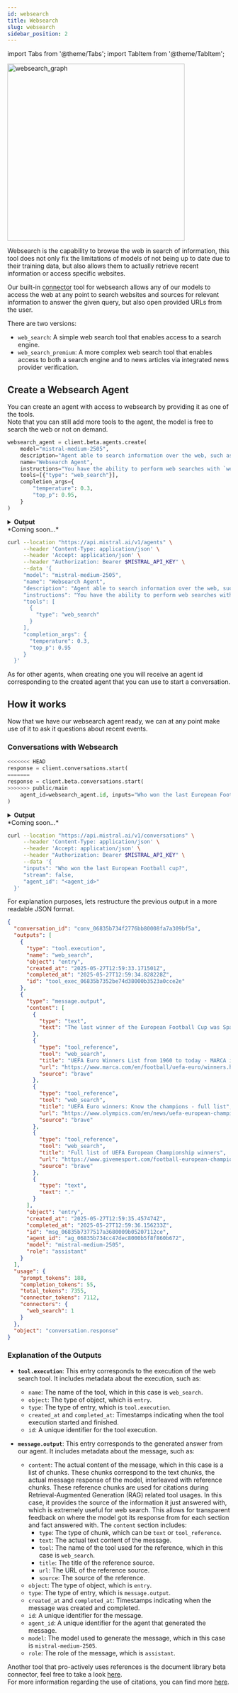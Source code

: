 ```yaml
---
id: websearch
title: Websearch
slug: websearch
sidebar_position: 2
---
```


import Tabs from '@theme/Tabs';
import TabItem from '@theme/TabItem';

<div style={{ textAlign: 'center' }}>
  <img
    src="/img/websearch_connector.png"
    alt="websearch_graph"
    width="400"
    style={{ borderRadius: '15px' }}
  />
</div>

Websearch is the capability to browse the web in search of information, this tool does not only fix the limitations of models of not being up to date due to their training data, but also allows them to actually retrieve recent information or access specific websites.

Our built-in [connector](../connectors) tool for websearch allows any of our models to access the web at any point to search websites and sources for relevant information to answer the given query, but also open provided URLs from the user.

There are two versions:
- `web_search`: A simple web search tool that enables access to a search engine.
- `web_search_premium`: A more complex web search tool that enables access to both a search engine and to news articles via integrated news provider verification.

## Create a Websearch Agent
You can create an agent with access to websearch by providing it as one of the tools.  
Note that you can still add more tools to the agent, the model is free to search the web or not on demand.

<Tabs groupId="code">
  <TabItem value="python" label="python" default>

```py
websearch_agent = client.beta.agents.create(
    model="mistral-medium-2505",
    description="Agent able to search information over the web, such as news, weather, sport results...",
    name="Websearch Agent",
    instructions="You have the ability to perform web searches with `web_search` to find up-to-date information.",
    tools=[{"type": "web_search"}],
    completion_args={
        "temperature": 0.3,
        "top_p": 0.95,
    }
)
```
<details>
    <summary><b>Output</b></summary>
```
model='mistral-medium-2505' name='Websearch Agent' description='Agent able to search information over the web, such as news, weather, sport results...' id='ag_06835b734cc47dec8000b5f8f860b672' version=0 created_at=datetime.datetime(2025, 5, 27, 12, 59, 32, 803403, tzinfo=TzInfo(UTC)) updated_at=datetime.datetime(2025, 5, 27, 12, 59, 32, 803405, tzinfo=TzInfo(UTC)) instructions='You have the ability to perform web searches with `web_search` to find up-to-date information.' tools=[WebSearchTool(type='web_search')] completion_args=CompletionArgs(stop=None, presence_penalty=None, frequency_penalty=None, temperature=0.3, top_p=0.95, max_tokens=None, random_seed=None, prediction=None, response_format=None, tool_choice='auto') handoffs=None object='agent'
```
</details>
  </TabItem>

  <TabItem value="typescript" label="typescript">
  *Coming soon...*
  </TabItem>

  <TabItem value="curl" label="curl">

```bash
curl --location "https://api.mistral.ai/v1/agents" \
     --header 'Content-Type: application/json' \
     --header 'Accept: application/json' \
     --header "Authorization: Bearer $MISTRAL_API_KEY" \
     --data '{
     "model": "mistral-medium-2505",
     "name": "Websearch Agent",
     "description": "Agent able to search information over the web, such as news, weather, sport results...",
     "instructions": "You have the ability to perform web searches with `web_search` to find up-to-date information.",
     "tools": [
       {
         "type": "web_search"
       }
     ],
     "completion_args": {
       "temperature": 0.3,
       "top_p": 0.95
     }
  }'
```
  </TabItem>
</Tabs>

As for other agents, when creating one you will receive an agent id corresponding to the created agent that you can use to start a conversation.

## How it works
Now that we have our websearch agent ready, we can at any point make use of it to ask it questions about recent events.

### Conversations with Websearch

<Tabs groupId="code">
  <TabItem value="python" label="python" default>

```py
<<<<<<< HEAD
response = client.conversations.start(
=======
response = client.beta.conversations.start(
>>>>>>> public/main
    agent_id=websearch_agent.id, inputs="Who won the last European Football cup?"
)
```

<details>
    <summary><b>Output</b></summary>

```
conversation_id='conv_06835b734f2776bb80008fa7a309bf5a' outputs=[ToolExecutionEntry(name='web_search', object='entry', type='tool.execution', created_at=datetime.datetime(2025, 5, 27, 12, 59, 33, 171501, tzinfo=TzInfo(UTC)), completed_at=datetime.datetime(2025, 5, 27, 12, 59, 34, 828228, tzinfo=TzInfo(UTC)), id='tool_exec_06835b7352be74d38000b3523a0cce2e', info={}), MessageOutputEntry(content=[TextChunk(text='The last winner of the European Football Cup was Spain, who won the UEFA Euro 2024 by defeating England 2-1 in the final', type='text'), ToolReferenceChunk(tool='web_search', title='UEFA Euro Winners List from 1960 to today - MARCA in English', type='tool_reference', url='https://www.marca.com/en/football/uefa-euro/winners.html', source='brave'), ToolReferenceChunk(tool='web_search', title='UEFA Euro winners: Know the champions - full list', type='tool_reference', url='https://www.olympics.com/en/news/uefa-european-championships-euro-winners-list-champions', source='brave'), ToolReferenceChunk(tool='web_search', title='Full list of UEFA European Championship winners', type='tool_reference', url='https://www.givemesport.com/football-european-championship-winners/', source='brave'), TextChunk(text='.', type='text')], object='entry', type='message.output', created_at=datetime.datetime(2025, 5, 27, 12, 59, 35, 457474, tzinfo=TzInfo(UTC)), completed_at=datetime.datetime(2025, 5, 27, 12, 59, 36, 156233, tzinfo=TzInfo(UTC)), id='msg_06835b7377517a3680009b05207112ce', agent_id='ag_06835b734cc47dec8000b5f8f860b672', model='mistral-medium-2505', role='assistant')] usage=ConversationUsageInfo(prompt_tokens=188, completion_tokens=55, total_tokens=7355, connector_tokens=7112, connectors={'web_search': 1}) object='conversation.response'
```
</details>
  </TabItem>

  <TabItem value="typescript" label="typescript">
  *Coming soon...*
  </TabItem>

  <TabItem value="curl" label="curl">

```bash
curl --location "https://api.mistral.ai/v1/conversations" \
     --header 'Content-Type: application/json' \
     --header 'Accept: application/json' \
     --header "Authorization: Bearer $MISTRAL_API_KEY" \
     --data '{
     "inputs": "Who won the last European Football cup?",
     "stream": false,
     "agent_id": "<agent_id>"
  }'
```
  </TabItem>
</Tabs>

For explanation purposes, lets restructure the previous output in a more readable JSON format.

```json
{
  "conversation_id": "conv_06835b734f2776bb80008fa7a309bf5a",
  "outputs": [
    {
      "type": "tool.execution",
      "name": "web_search",
      "object": "entry",
      "created_at": "2025-05-27T12:59:33.171501Z",
      "completed_at": "2025-05-27T12:59:34.828228Z",
      "id": "tool_exec_06835b7352be74d38000b3523a0cce2e"
    },
    {
      "type": "message.output",
      "content": [
        {
          "type": "text",
          "text": "The last winner of the European Football Cup was Spain, who won the UEFA Euro 2024 by defeating England 2-1 in the final"
        },
        {
          "type": "tool_reference",
          "tool": "web_search",
          "title": "UEFA Euro Winners List from 1960 to today - MARCA in English",
          "url": "https://www.marca.com/en/football/uefa-euro/winners.html",
          "source": "brave"
        },
        {
          "type": "tool_reference",
          "tool": "web_search",
          "title": "UEFA Euro winners: Know the champions - full list",
          "url": "https://www.olympics.com/en/news/uefa-european-championships-euro-winners-list-champions",
          "source": "brave"
        },
        {
          "type": "tool_reference",
          "tool": "web_search",
          "title": "Full list of UEFA European Championship winners",
          "url": "https://www.givemesport.com/football-european-championship-winners/",
          "source": "brave"
        },
        {
          "type": "text",
          "text": "."
        }
      ],
      "object": "entry",
      "created_at": "2025-05-27T12:59:35.457474Z",
      "completed_at": "2025-05-27T12:59:36.156233Z",
      "id": "msg_06835b7377517a3680009b05207112ce",
      "agent_id": "ag_06835b734cc47dec8000b5f8f860b672",
      "model": "mistral-medium-2505",
      "role": "assistant"
    }
  ],
  "usage": {
    "prompt_tokens": 188,
    "completion_tokens": 55,
    "total_tokens": 7355,
    "connector_tokens": 7112,
    "connectors": {
      "web_search": 1
    }
  },
  "object": "conversation.response"
}
```

### Explanation of the Outputs

- **`tool.execution`**: This entry corresponds to the execution of the web search tool. It includes metadata about the execution, such as:
  - `name`: The name of the tool, which in this case is `web_search`.
  - `object`: The type of object, which is `entry`.
  - `type`: The type of entry, which is `tool.execution`.
  - `created_at` and `completed_at`: Timestamps indicating when the tool execution started and finished.
  - `id`: A unique identifier for the tool execution.

- **`message.output`**: This entry corresponds to the generated answer from our agent. It includes metadata about the message, such as:
  - `content`: The actual content of the message, which in this case is a list of chunks. These chunks correspond to the text chunks, the actual message response of the model, interleaved with reference chunks. These reference chunks are used for citations during Retrieval-Augmented Generation (RAG) related tool usages. In this case, it provides the source of the information it just answered with, which is extremely useful for web search. This allows for transparent feedback on where the model got its response from for each section and fact answered with. The `content` section includes:
    - `type`: The type of chunk, which can be `text` or `tool_reference`.
    - `text`: The actual text content of the message.
    - `tool`: The name of the tool used for the reference, which in this case is `web_search`.
    - `title`: The title of the reference source.
    - `url`: The URL of the reference source.
    - `source`: The source of the reference.
  - `object`: The type of object, which is `entry`.
  - `type`: The type of entry, which is `message.output`.
  - `created_at` and `completed_at`: Timestamps indicating when the message was created and completed.
  - `id`: A unique identifier for the message.
  - `agent_id`: A unique identifier for the agent that generated the message.
  - `model`: The model used to generate the message, which in this case is `mistral-medium-2505`.
  - `role`: The role of the message, which is `assistant`.

Another tool that pro-actively uses references is the document library beta connector, feel free to take a look [here](../document_library).   
For more information regarding the use of citations, you can find more [here](../../../capabilities/citations).
